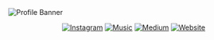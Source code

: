   <img src="https://i.imgur.com/8buhQCY.png" alt="Profile Banner">

  <div align="center">

  [![Instagram](https://img.shields.io/badge/Instagram-E4405F?style=for-the-badge&logo=instagram&logoColor=white)](https://instagram.com/unsqin)
  [![Music](https://img.shields.io/badge/apple%20music-F34E68?style=for-the-badge&logo=apple%20music&logoColor=white)](https://music.apple.com/profile/raditya_p?ls)
  [![Medium](https://img.shields.io/badge/Medium-12100E?style=for-the-badge&logo=medium&logoColor=white)](https://zurravie.medium.com)
  [![Website](https://img.shields.io/badge/website-000000?style=for-the-badge&logo=About.me&logoColor=white)](https://www.radityarise.my.id/)
</div>
